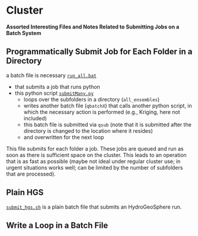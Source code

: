 # Cluster

**Assorted Interesting Files and Notes Related to Submitting Jobs on a Batch System**

## Programmatically Submit Job for Each Folder in a Directory

a batch file is necessary [`run_all.bat`](./job_per_folder/run_all.bat) 

- that submits a job that runs python
- this python script [`submitMany.py`](./job_per_folder/submitMany.py)
    - loops over the subfolders in a directory (`all_ensembles`)
    - writes another batch file (`qbatchX`) that calls another python script, in which the necessary action is performed (e.g., Kriging, here not included)
    - this batch file is submitted via `qsub` (note that it is submitted after the directory is changed to the location where it resides)
    - and overwritten for the next loop 

This file submits for each folder a job. These jobs are queued and run as soon as there is sufficient space on the cluster. This leads to an operation that is as fast as possible (maybe not ideal under regular cluster use; in urgent situations works well; can be limited by the number of subfolders that are processed).


## Plain HGS

[`submit_hgs.sh`](./plain_hgs/submit_hgs.sh) is a plain batch file that submits an HydroGeoSphere run.

## Write a Loop in a Batch File
